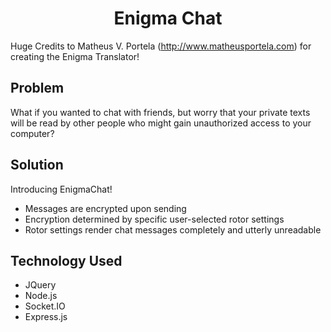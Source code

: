 <h1 align="center">Enigma Chat</h1>

Huge Credits to Matheus V. Portela (http://www.matheusportela.com) for creating the Enigma Translator!

## Problem
What if you wanted to chat with friends, but worry that your private texts will be read by other people who might gain unauthorized access to your computer?

## Solution
Introducing EnigmaChat!
- Messages are encrypted upon sending
- Encryption determined by specific user-selected rotor settings
- Rotor settings render chat messages completely and utterly unreadable

## Technology Used
- JQuery
- Node.js
- Socket.IO
- Express.js
